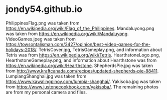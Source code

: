 # jondy54.github.io
PhilippinesFlag.png was taken from https://en.wikipedia.org/wiki/Flag_of_the_Philippines.
Mandaluyong.png was taken from https://en.wikipedia.org/wiki/Mandaluyong.
VideoGames.jpeg was taken from https://towsontalisman.com/3427/opinion/best-video-games-for-the-holidays-2018/.
TetrisCover.jpg, TetrisGameplay.png, and information about Tetris was from https://en.wikipedia.org/wiki/Tetris.
HearthstoneLogo.png, HearthstoneGameplay.png, and information about Hearthstone was from https://en.wikipedia.org/wiki/Hearthstone.
ShepherdsPie.jpg was taken from http://www.kraftcanada.com/recipes/updated-shepherds-pie-88411.
LumpiangShanghai.jpg was taken from https://www.kawalingpinoy.com/lumpia-shanghai/.
Yakisoba.jpg was taken from https://www.justonecookbook.com/yakisoba/.
The remaining photos are from my personal camera and files.
